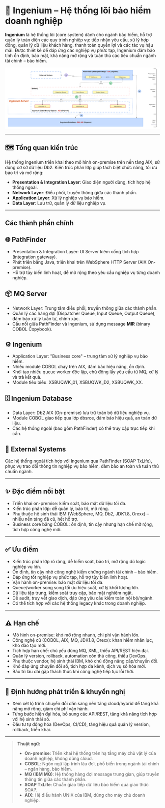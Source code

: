 
# 🏢 Ingenium – Hệ thống lõi bảo hiểm doanh nghiệp

**Ingenium** là hệ thống lõi (core system) dành cho ngành bảo hiểm, hỗ trợ quản lý toàn diện các quy trình nghiệp vụ: tiếp nhận yêu cầu, xử lý hợp đồng, quản lý dữ liệu khách hàng, thanh toán quyền lợi và các tác vụ hậu mãi. Được thiết kế để đáp ứng các nghiệp vụ phức tạp, Ingenium đảm bảo tính ổn định, bảo mật, khả năng mở rộng và tuân thủ các tiêu chuẩn ngành tài chính – bảo hiểm.


![Sơ đồ kiến trúc Ingenium](/img/ingenium.png)


---

## 🗺️ Tổng quan kiến trúc
Hệ thống Ingenium triển khai theo mô hình on-premise trên nền tảng AIX, sử dụng cơ sở dữ liệu Db2. Kiến trúc phân lớp giúp tách biệt chức năng, tối ưu bảo trì và mở rộng:

- **Presentation & Integration Layer**: Giao diện người dùng, tích hợp hệ thống ngoài.
- **Network Layer**: Điều phối, truyền thông giữa các thành phần.
- **Application Layer**: Xử lý nghiệp vụ bảo hiểm.
- **Data Layer**: Lưu trữ, quản lý dữ liệu nghiệp vụ.


---

## Các thành phần chính

## 🌐 PathFinder
* Presentation & Integration Layer: UI Server kiêm cổng tích hợp (integration gateway).
* Phát triển bằng Java, triển khai trên WebSphere HTTP Server (AIX On-premise).
* Hỗ trợ tùy biến linh hoạt, dễ mở rộng theo yêu cầu nghiệp vụ từng doanh nghiệp.

## 📦 MQ Server
* Network Layer: Trung tâm điều phối, truyền thông giữa các thành phần.
* Quản lý các hàng đợi (Dispatcher Queue, Input Queue, Output Queue), đảm bảo xử lý tuần tự, chính xác.
* Cầu nối giữa PathFinder và Ingenium, sử dụng message **MIR** (binary COBOL Copybook).

## ⚙️ Ingenium
* Application Layer: "Business core" – trung tâm xử lý nghiệp vụ bảo hiểm.
* Nhiều module COBOL chạy trên AIX, đảm bảo hiệu năng, ổn định.
* Khởi tạo nhiều queue worker độc lập, chủ động lấy yêu cầu từ MQ, xử lý và trả kết quả.
* Module tiêu biểu: XSBUQWK_01, XSBUQWK_D2, XSBUQWK_XX.

## 🗄️ Ingenium Database
* Data Layer: Db2 AIX (On-premise) lưu trữ toàn bộ dữ liệu nghiệp vụ.
* Module COBOL giao tiếp qua lớp dbsrce, đảm bảo hiệu quả, an toàn dữ liệu.
* Các hệ thống ngoài (bao gồm PathFinder) có thể truy cập trực tiếp khi cần.

## 🔗 External Systems
Các hệ thống ngoài tích hợp với Ingenium qua PathFinder (SOAP TxLife), phục vụ trao đổi thông tin nghiệp vụ bảo hiểm, đảm bảo an toàn và tuân thủ chuẩn ngành.


---

## ✨ Đặc điểm nổi bật
* Triển khai on-premise: kiểm soát, bảo mật dữ liệu tối đa.
* Kiến trúc phân lớp: dễ quản lý, bảo trì, mở rộng.
* Phụ thuộc hệ sinh thái IBM (WebSphere, MQ, Db2, JDK1.8, Orexx) – nhiều nền tảng đã cũ, hết hỗ trợ.
* Business core bằng COBOL: ổn định, tin cậy nhưng hạn chế mở rộng, tích hợp công nghệ mới.


---

## ✅ Ưu điểm
* Kiến trúc phân lớp rõ ràng, dễ kiểm soát, bảo trì, mở rộng dù logic nghiệp vụ lớn.
* Ổn định, tin cậy nhờ công nghệ kiểm chứng ngành tài chính – bảo hiểm.
* Đáp ứng tốt nghiệp vụ phức tạp, hỗ trợ tùy biến linh hoạt.
* Vận hành on-premise: bảo mật dữ liệu tối đa.
* Queue/worker song song tối ưu hiệu suất, xử lý khối lượng lớn.
* Dữ liệu tập trung, kiểm soát truy cập, bảo mật nghiêm ngặt.
* Dễ audit, truy vết giao dịch, đáp ứng yêu cầu kiểm toán nội bộ/ngành.
* Có thể tích hợp với các hệ thống legacy khác trong doanh nghiệp.


---

## ⚠️ Hạn chế
* Mô hình on-premise: khó mở rộng nhanh, chi phí vận hành lớn.
* Công nghệ cũ (COBOL, AIX, MQ, JDK1.8, Orexx): khan hiếm nhân lực, khó đào tạo mới.
* Tích hợp hạn chế: chủ yếu dùng MQ, XML, thiếu API/REST hiện đại.
* Quản lý version, rollback, automation còn thủ công, thiếu DevOps.
* Phụ thuộc vendor, hệ sinh thái IBM, khó chủ động nâng cấp/chuyển đổi.
* Khó đáp ứng chuyển đổi số, tích hợp đa kênh, dịch vụ số hóa mới.
* Bảo trì lâu dài gặp thách thức khi công nghệ tiếp tục lỗi thời.

---

## 🚀 Định hướng phát triển & khuyến nghị
* Xem xét lộ trình chuyển đổi dần sang nền tảng cloud/hybrid để tăng khả năng mở rộng, giảm chi phí vận hành.
* Từng bước hiện đại hóa, bổ sung các API/REST, tăng khả năng tích hợp với hệ sinh thái số.
* Đầu tư tự động hóa (DevOps, CI/CD), tăng hiệu quả quản lý version, rollback, triển khai.

---

> **Thuật ngữ:**
> - **On-premise**: Triển khai hệ thống trên hạ tầng máy chủ vật lý của doanh nghiệp, không dùng cloud.
> - **COBOL**: Ngôn ngữ lập trình lâu đời, phổ biến trong ngành tài chính – ngân hàng, bảo hiểm.
> - **MQ (IBM MQ)**: Hệ thống hàng đợi message trung gian, giúp truyền thông tin giữa các thành phần.
> - **SOAP TxLife**: Chuẩn giao tiếp dữ liệu bảo hiểm qua giao thức SOAP.
> - **AIX**: Hệ điều hành UNIX của IBM, dùng cho máy chủ doanh nghiệp.
